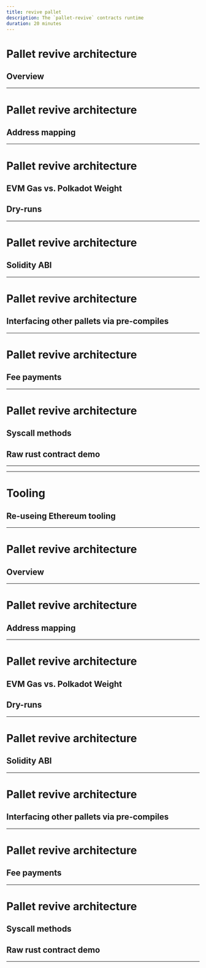 ```yaml
---
title: revive pallet
description: The `pallet-revive` contracts runtime
duration: 20 minutes
---
```


# Pallet revive architecture

## Overview

---

# Pallet revive architecture

## Address mapping

---

# Pallet revive architecture

## EVM Gas vs. Polkadot Weight

## Dry-runs

---

# Pallet revive architecture

## Solidity ABI

---

# Pallet revive architecture

## Interfacing other pallets via pre-compiles

---

# Pallet revive architecture

## Fee payments

---

# Pallet revive architecture

## Syscall methods

## Raw rust contract demo

---

---

# Tooling

## Re-useing Ethereum tooling

--- 
# Pallet revive architecture

## Overview

---

# Pallet revive architecture

## Address mapping

---

# Pallet revive architecture

## EVM Gas vs. Polkadot Weight

## Dry-runs

---

# Pallet revive architecture

## Solidity ABI

---

# Pallet revive architecture

## Interfacing other pallets via pre-compiles

---

# Pallet revive architecture

## Fee payments

---

# Pallet revive architecture

## Syscall methods

## Raw rust contract demo

---
